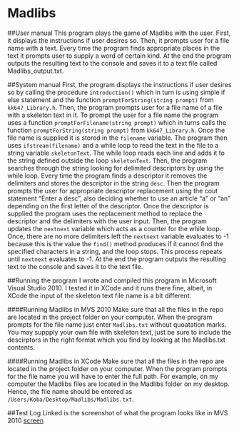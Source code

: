 # Madlibs
##User manual
This program plays the game of Madlibs with the user. First, it displays the instructions if user desires so. Then, it prompts user for a file name with a text. Every time the program finds appropriate places in the text it prompts user to supply a word of certain kind. At the end the program outputs the resulting text to the console and saves it to a text file called Madlibs_output.txt.

##System manual
First, the program displays the instructions if user desires so by calling the procedure `introduction()` which in turn is using simple if else statement and the function `promptForString(string prompt)` from `kk647_Library.h`. Then, the program prompts user for a file name of a file with a skeleton text in it. To prompt the user for a file name the program uses a function `promptForFilename(string prompt)` which in turns calls the function `promptForString(string prompt)`  from `kk647_Library.h`. Once the file name is supplied it is stored in the `filename` variable. The program then uses `ifstream(filename)` and a while loop to read the text in the file to a string variable `skeletonText`. The while loop reads each line and adds it to the string defined outside the loop `skeletonText`. Then, the program searches through the string looking for delimited descriptors by using the while loop. Every time the program finds a descriptor it removes the delimiters and stores the descriptor in the string `desc`. Then the program prompts the user for appropriate descriptor replacement using the cout statement “Enter a desc”, also deciding whether to use an article “a” or “an” depending on the first letter of the descriptor. Once the descriptor is supplied the program uses the replacement method to replace the descriptor and the delimiters with the user input. Then, the program updates the `nextnext` variable which acts as a counter for the while loop. Once, there are no more delimiters left the `nextnext` variable evaluates to -1 because this is the value the `find()` method produces if it cannot find the specified  characters in a string, and the loop stops. This process repeats until `nextnext` evaluates to -1. At the end the program outputs the resulting text to the console and saves it to the text file.

##Running the program 
I wrote and compiled this program in Microsoft Visual Studio 2010. I tested it in XCode and it runs there fine, albeit, in XCode the input of the skeleton text file name is a bit different. 

####Running Madlibs in MVS 2010
Make sure that all the files in the repo are located in the project folder on your computer. When the program prompts for the file name just enter `Madlibs.txt` without quoatation marks. You may suppply your own file with skeleton text, just be sure to include the descirptors in the right format which you find by looking at the Madlibs.txt contents.

####Running Madlibs in XCode
Make sure that all the files in the repo are located in the project folder on your computer. When the program prompts for the file name you will have to enter the full path. For example, on my computer the Madlibs files are located in the Madlibs folder on my desktop. Hence, the file name should be entered as `/Users/Koba/Desktop/Madlibs/Madlibs.txt`.

##Test Log
Linked is the screenshot of what the program looks like in MVS 2010
[screen](http://imgur.com/Zx1SSg7)
